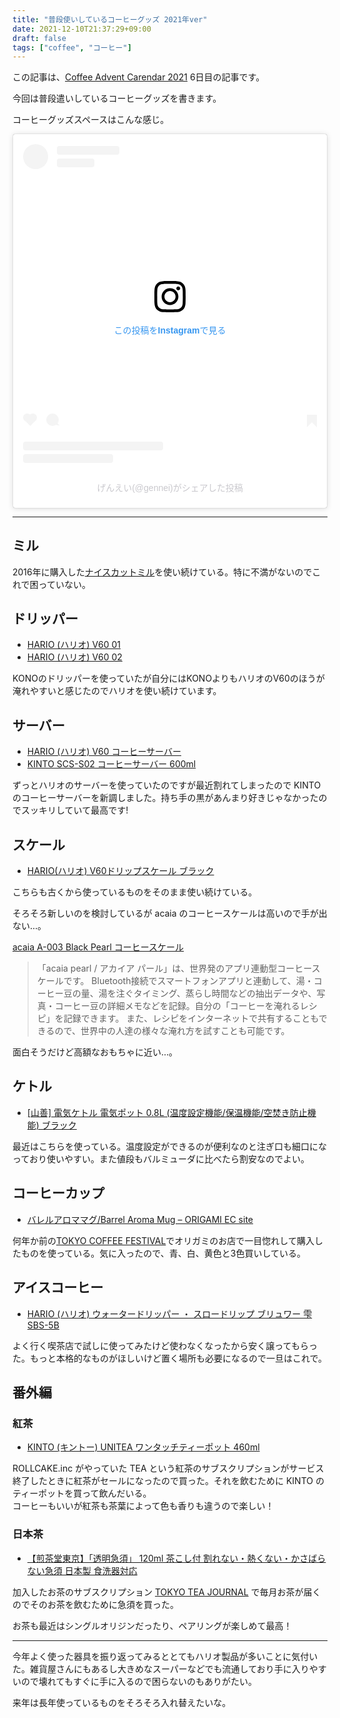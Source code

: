 ```yaml
---
title: "普段使いしているコーヒーグッズ 2021年ver"
date: 2021-12-10T21:37:29+09:00
draft: false
tags: ["coffee", "コーヒー"]
---
```


この記事は、[Coffee Advent Carendar 2021](https://adventar.org/calendars/6288) 6日目の記事です。

今回は普段遣いしているコーヒーグッズを書きます。

コーヒーグッズスペースはこんな感じ。
<blockquote class="instagram-media" data-instgrm-permalink="https://www.instagram.com/p/CUWetXhPmGo/?utm_source=ig_embed&amp;utm_campaign=loading" data-instgrm-version="14" style=" background:#FFF; border:0; border-radius:3px; box-shadow:0 0 1px 0 rgba(0,0,0,0.5),0 1px 10px 0 rgba(0,0,0,0.15); margin: 1px; max-width:540px; min-width:326px; padding:0; width:99.375%; width:-webkit-calc(100% - 2px); width:calc(100% - 2px);"><div style="padding:16px;"> <a href="https://www.instagram.com/p/CUWetXhPmGo/?utm_source=ig_embed&amp;utm_campaign=loading" style=" background:#FFFFFF; line-height:0; padding:0 0; text-align:center; text-decoration:none; width:100%;" target="_blank"> <div style=" display: flex; flex-direction: row; align-items: center;"> <div style="background-color: #F4F4F4; border-radius: 50%; flex-grow: 0; height: 40px; margin-right: 14px; width: 40px;"></div> <div style="display: flex; flex-direction: column; flex-grow: 1; justify-content: center;"> <div style=" background-color: #F4F4F4; border-radius: 4px; flex-grow: 0; height: 14px; margin-bottom: 6px; width: 100px;"></div> <div style=" background-color: #F4F4F4; border-radius: 4px; flex-grow: 0; height: 14px; width: 60px;"></div></div></div><div style="padding: 19% 0;"></div> <div style="display:block; height:50px; margin:0 auto 12px; width:50px;"><svg width="50px" height="50px" viewBox="0 0 60 60" version="1.1" xmlns="https://www.w3.org/2000/svg" xmlns:xlink="https://www.w3.org/1999/xlink"><g stroke="none" stroke-width="1" fill="none" fill-rule="evenodd"><g transform="translate(-511.000000, -20.000000)" fill="#000000"><g><path d="M556.869,30.41 C554.814,30.41 553.148,32.076 553.148,34.131 C553.148,36.186 554.814,37.852 556.869,37.852 C558.924,37.852 560.59,36.186 560.59,34.131 C560.59,32.076 558.924,30.41 556.869,30.41 M541,60.657 C535.114,60.657 530.342,55.887 530.342,50 C530.342,44.114 535.114,39.342 541,39.342 C546.887,39.342 551.658,44.114 551.658,50 C551.658,55.887 546.887,60.657 541,60.657 M541,33.886 C532.1,33.886 524.886,41.1 524.886,50 C524.886,58.899 532.1,66.113 541,66.113 C549.9,66.113 557.115,58.899 557.115,50 C557.115,41.1 549.9,33.886 541,33.886 M565.378,62.101 C565.244,65.022 564.756,66.606 564.346,67.663 C563.803,69.06 563.154,70.057 562.106,71.106 C561.058,72.155 560.06,72.803 558.662,73.347 C557.607,73.757 556.021,74.244 553.102,74.378 C549.944,74.521 548.997,74.552 541,74.552 C533.003,74.552 532.056,74.521 528.898,74.378 C525.979,74.244 524.393,73.757 523.338,73.347 C521.94,72.803 520.942,72.155 519.894,71.106 C518.846,70.057 518.197,69.06 517.654,67.663 C517.244,66.606 516.755,65.022 516.623,62.101 C516.479,58.943 516.448,57.996 516.448,50 C516.448,42.003 516.479,41.056 516.623,37.899 C516.755,34.978 517.244,33.391 517.654,32.338 C518.197,30.938 518.846,29.942 519.894,28.894 C520.942,27.846 521.94,27.196 523.338,26.654 C524.393,26.244 525.979,25.756 528.898,25.623 C532.057,25.479 533.004,25.448 541,25.448 C548.997,25.448 549.943,25.479 553.102,25.623 C556.021,25.756 557.607,26.244 558.662,26.654 C560.06,27.196 561.058,27.846 562.106,28.894 C563.154,29.942 563.803,30.938 564.346,32.338 C564.756,33.391 565.244,34.978 565.378,37.899 C565.522,41.056 565.552,42.003 565.552,50 C565.552,57.996 565.522,58.943 565.378,62.101 M570.82,37.631 C570.674,34.438 570.167,32.258 569.425,30.349 C568.659,28.377 567.633,26.702 565.965,25.035 C564.297,23.368 562.623,22.342 560.652,21.575 C558.743,20.834 556.562,20.326 553.369,20.18 C550.169,20.033 549.148,20 541,20 C532.853,20 531.831,20.033 528.631,20.18 C525.438,20.326 523.257,20.834 521.349,21.575 C519.376,22.342 517.703,23.368 516.035,25.035 C514.368,26.702 513.342,28.377 512.574,30.349 C511.834,32.258 511.326,34.438 511.181,37.631 C511.035,40.831 511,41.851 511,50 C511,58.147 511.035,59.17 511.181,62.369 C511.326,65.562 511.834,67.743 512.574,69.651 C513.342,71.625 514.368,73.296 516.035,74.965 C517.703,76.634 519.376,77.658 521.349,78.425 C523.257,79.167 525.438,79.673 528.631,79.82 C531.831,79.965 532.853,80.001 541,80.001 C549.148,80.001 550.169,79.965 553.369,79.82 C556.562,79.673 558.743,79.167 560.652,78.425 C562.623,77.658 564.297,76.634 565.965,74.965 C567.633,73.296 568.659,71.625 569.425,69.651 C570.167,67.743 570.674,65.562 570.82,62.369 C570.966,59.17 571,58.147 571,50 C571,41.851 570.966,40.831 570.82,37.631"></path></g></g></g></svg></div><div style="padding-top: 8px;"> <div style=" color:#3897f0; font-family:Arial,sans-serif; font-size:14px; font-style:normal; font-weight:550; line-height:18px;">この投稿をInstagramで見る</div></div><div style="padding: 12.5% 0;"></div> <div style="display: flex; flex-direction: row; margin-bottom: 14px; align-items: center;"><div> <div style="background-color: #F4F4F4; border-radius: 50%; height: 12.5px; width: 12.5px; transform: translateX(0px) translateY(7px);"></div> <div style="background-color: #F4F4F4; height: 12.5px; transform: rotate(-45deg) translateX(3px) translateY(1px); width: 12.5px; flex-grow: 0; margin-right: 14px; margin-left: 2px;"></div> <div style="background-color: #F4F4F4; border-radius: 50%; height: 12.5px; width: 12.5px; transform: translateX(9px) translateY(-18px);"></div></div><div style="margin-left: 8px;"> <div style=" background-color: #F4F4F4; border-radius: 50%; flex-grow: 0; height: 20px; width: 20px;"></div> <div style=" width: 0; height: 0; border-top: 2px solid transparent; border-left: 6px solid #f4f4f4; border-bottom: 2px solid transparent; transform: translateX(16px) translateY(-4px) rotate(30deg)"></div></div><div style="margin-left: auto;"> <div style=" width: 0px; border-top: 8px solid #F4F4F4; border-right: 8px solid transparent; transform: translateY(16px);"></div> <div style=" background-color: #F4F4F4; flex-grow: 0; height: 12px; width: 16px; transform: translateY(-4px);"></div> <div style=" width: 0; height: 0; border-top: 8px solid #F4F4F4; border-left: 8px solid transparent; transform: translateY(-4px) translateX(8px);"></div></div></div> <div style="display: flex; flex-direction: column; flex-grow: 1; justify-content: center; margin-bottom: 24px;"> <div style=" background-color: #F4F4F4; border-radius: 4px; flex-grow: 0; height: 14px; margin-bottom: 6px; width: 224px;"></div> <div style=" background-color: #F4F4F4; border-radius: 4px; flex-grow: 0; height: 14px; width: 144px;"></div></div></a><p style=" color:#c9c8cd; font-family:Arial,sans-serif; font-size:14px; line-height:17px; margin-bottom:0; margin-top:8px; overflow:hidden; padding:8px 0 7px; text-align:center; text-overflow:ellipsis; white-space:nowrap;"><a href="https://www.instagram.com/p/CUWetXhPmGo/?utm_source=ig_embed&amp;utm_campaign=loading" style=" color:#c9c8cd; font-family:Arial,sans-serif; font-size:14px; font-style:normal; font-weight:normal; line-height:17px; text-decoration:none;" target="_blank">げんえい(@gennei)がシェアした投稿</a></p></div></blockquote> <script async src="//www.instagram.com/embed.js"></script>

---

## ミル

2016年に購入した[ナイスカットミル](https://www.amazon.co.jp/exec/obidos/ASIN/B000NJDT9M/gennei-22/)を使い続けている。特に不満がないのでこれで困っていない。

## ドリッパー

- [HARIO (ハリオ) V60 01](https://www.amazon.co.jp/dp/B001RBTSMM?tag=gennei-22)
- [HARIO (ハリオ) V60 02](https://www.amazon.co.jp/dp/B001HC9GIC?tag=gennei-22)

KONOのドリッパーを使っていたが自分にはKONOよりもハリオのV60のほうが淹れやすいと感じたのでハリオを使い続けています。

## サーバー

- [HARIO (ハリオ) V60 コーヒーサーバー](https://www.amazon.co.jp/dp/B001V7DBMA?tage=gennei=22)
- [KINTO SCS-S02 コーヒーサーバー 600ml](https://www.amazon.co.jp/dp/B01LAV6722?tag=gennei-22)

ずっとハリオのサーバーを使っていたのですが最近割れてしまったので KINTO のコーヒーサーバーを新調しました。持ち手の黒があんまり好きじゃなかったのでスッキリしていて最高です!

## スケール

- [HARIO(ハリオ) V60ドリップスケール ブラック](https://www.amazon.co.jp/dp/B08VRSZVN4?tag=gennei-22)

こちらも古くから使っているものをそのまま使い続けている。

そろそろ新しいのを検討しているが acaia のコーヒースケールは高いので手が出ない…。

[acaia A-003 Black Pearl コーヒースケール](https://www.amazon.co.jp/dp/B07KHMKNY3?tag=gennei-22) 

> 「acaia pearl / アカイア パール」は、世界発のアプリ連動型コーヒースケールです。
Bluetooth接続でスマートフォンアプリと連動して、湯・コーヒー豆の量、湯を注ぐタイミング、蒸らし時間などの抽出データや、写真・コーヒー豆の詳細メモなどを記録。自分の「コーヒーを淹れるレシピ」を記録できます。
また、レシピをインターネットで共有することもできるので、世界中の人達の様々な淹れ方を試すことも可能です。

面白そうだけど高額なおもちゃに近い…。

## ケトル

- [[山善] 電気ケトル 電気ポット 0.8L (温度設定機能/保温機能/空焚き防止機能) ブラック](https://www.amazon.co.jp/dp/B07CG82DVJ?tag=gennei-22)

最近はこちらを使っている。温度設定ができるのが便利なのと注ぎ口も細口になっており使いやすい。また値段もバルミューダに比べたら割安なのでよい。

## コーヒーカップ

- [バレルアロママグ/Barrel Aroma Mug – ORIGAMI EC site](https://origami-kai.com/collections/aroma/products/origami_barrelaromamug)

何年か前の[TOKYO COFFEE FESTIVAL](http://farmersmarkets.jp/projects/tokyo-coffee-festival/)でオリガミのお店で一目惚れして購入したものを使っている。気に入ったので、青、白、黄色と3色買いしている。

## アイスコーヒー

- [HARIO (ハリオ) ウォータードリッパー ・ スロードリップ ブリュワー 雫 SBS-5B](https://www.amazon.co.jp/dp/B01HYUE8VU?tag=gennei-22)

よく行く喫茶店で試しに使ってみたけど使わなくなったから安く譲ってもらった。もっと本格的なものがほしいけど置く場所も必要になるので一旦はこれで。

## 番外編

### 紅茶

- [KINTO (キントー) UNITEA ワンタッチティーポット 460ml](https://www.amazon.co.jp/dp/B01M1URK12?tag=gennei-22)

ROLLCAKE.inc がやっていた TEA という紅茶のサブスクリプションがサービス終了したときに紅茶がセールになったので買った。それを飲むために KINTO のティーポットを買って飲んだいる。  
コーヒーもいいが紅茶も茶葉によって色も香りも違うので楽しい！

### 日本茶

- [【煎茶堂東京】「透明急須」 120ml 茶こし付 割れない・熱くない・かさばらない急須 日本製 食洗器対応](https://www.amazon.co.jp/dp/B084VDPF1H?tag=gennei-22)

加入したお茶のサブスクリプション [TOKYO TEA JOURNAL](https://shop.senchado.jp/pages/ttj-subscription) で毎月お茶が届くのでそのお茶を飲むために急須を買った。

お茶も最近はシングルオリジンだったり、ペアリングが楽しめて最高！

---

今年よく使った器具を振り返ってみるととてもハリオ製品が多いことに気付いた。雑貨屋さんにもあるし大きめなスーパーなどでも流通しており手に入りやすいので壊れてもすぐに手に入るので困らないのもありがたい。

来年は長年使っているものをそろそろ入れ替えたいな。